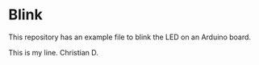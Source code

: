 # Blink

This repository has an example file to blink the LED on an Arduino board.

This is my line. Christian D.
